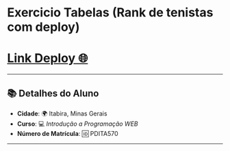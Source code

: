 # Exercicio Tabelas (Rank de tenistas com deploy)

<h1><a href="https://ranktenistas.netlify.app/" target="_blank">Link Deploy 🌐</a></h1>

---

## 📚 **Detalhes do Aluno**

- **Cidade**: 🌍 Itabira, Minas Gerais
- **Curso**: 💻 _Introdução a Programação WEB_
- **Número de Matrícula**: 🆔 PDITA570

---
